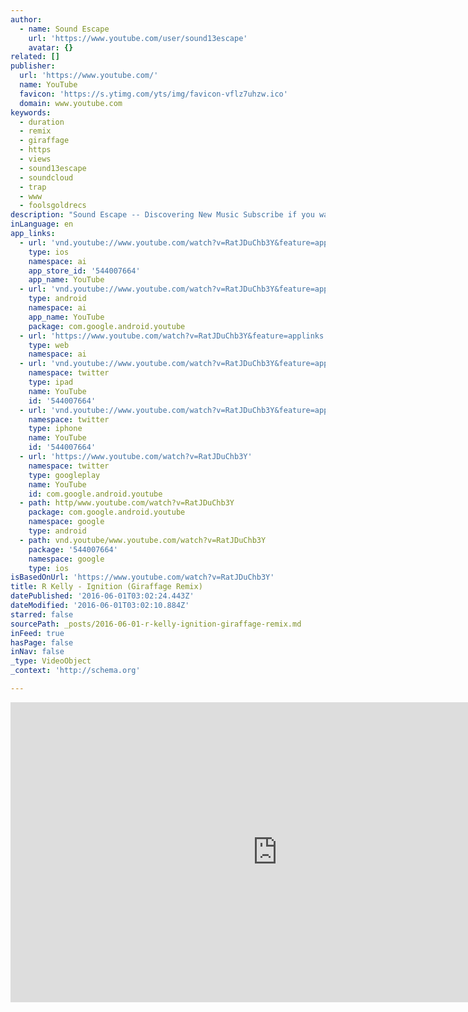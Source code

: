 ```yaml
---
author:
  - name: Sound Escape
    url: 'https://www.youtube.com/user/sound13escape'
    avatar: {}
related: []
publisher:
  url: 'https://www.youtube.com/'
  name: YouTube
  favicon: 'https://s.ytimg.com/yts/img/favicon-vflz7uhzw.ico'
  domain: www.youtube.com
keywords:
  - duration
  - remix
  - giraffage
  - https
  - views
  - sound13escape
  - soundcloud
  - trap
  - www
  - foolsgoldrecs
description: "Sound Escape -- Discovering New Music Subscribe if you want more: https://www.youtube.com/user/sound13escape Soundcloud: https://soundcloud.com/sound13escape Facebook: https://www.facebook.com/soundescape13 Twitter: https://twitter.com/sound13escape Tumblr: http://sound13escape.tumblr.com - Follow Giraffage: https://soundcloud.com/giraffage http://giraffage.bandcamp.com/ https://www.facebook.com/giraffage - Follow Fool's Gold Records: https://www.facebook.com/foolsgoldrecords https://soundcloud.com/foolsgoldrecs - Picture by: https://www.flickr.com/photos/waters2712 NO COPYRIGHT INFRINGEMENT INTENDED."
inLanguage: en
app_links:
  - url: 'vnd.youtube://www.youtube.com/watch?v=RatJDuChb3Y&feature=applinks'
    type: ios
    namespace: ai
    app_store_id: '544007664'
    app_name: YouTube
  - url: 'vnd.youtube://www.youtube.com/watch?v=RatJDuChb3Y&feature=applinks'
    type: android
    namespace: ai
    app_name: YouTube
    package: com.google.android.youtube
  - url: 'https://www.youtube.com/watch?v=RatJDuChb3Y&feature=applinks'
    type: web
    namespace: ai
  - url: 'vnd.youtube://www.youtube.com/watch?v=RatJDuChb3Y&feature=applinks'
    namespace: twitter
    type: ipad
    name: YouTube
    id: '544007664'
  - url: 'vnd.youtube://www.youtube.com/watch?v=RatJDuChb3Y&feature=applinks'
    namespace: twitter
    type: iphone
    name: YouTube
    id: '544007664'
  - url: 'https://www.youtube.com/watch?v=RatJDuChb3Y'
    namespace: twitter
    type: googleplay
    name: YouTube
    id: com.google.android.youtube
  - path: http/www.youtube.com/watch?v=RatJDuChb3Y
    package: com.google.android.youtube
    namespace: google
    type: android
  - path: vnd.youtube/www.youtube.com/watch?v=RatJDuChb3Y
    package: '544007664'
    namespace: google
    type: ios
isBasedOnUrl: 'https://www.youtube.com/watch?v=RatJDuChb3Y'
title: R Kelly - Ignition (Giraffage Remix)
datePublished: '2016-06-01T03:02:24.443Z'
dateModified: '2016-06-01T03:02:10.884Z'
starred: false
sourcePath: _posts/2016-06-01-r-kelly-ignition-giraffage-remix.md
inFeed: true
hasPage: false
inNav: false
_type: VideoObject
_context: 'http://schema.org'

---
```

<iframe src="https://cdn.embedly.com/widgets/media.html?src=https%3A%2F%2Fwww.youtube.com%2Fembed%2FRatJDuChb3Y%3Ffeature%3Doembed&amp;url=http%3A%2F%2Fwww.youtube.com%2Fwatch%3Fv%3DRatJDuChb3Y&amp;image=https%3A%2F%2Fi.ytimg.com%2Fvi%2FRatJDuChb3Y%2Fhqdefault.jpg&amp;key=b7d04c9b404c499eba89ee7072e1c4f7&amp;type=text%2Fhtml&amp;schema=youtube" width="854" height="480" scrolling="no" frameborder="0" allowfullscreen="" style=""></iframe>